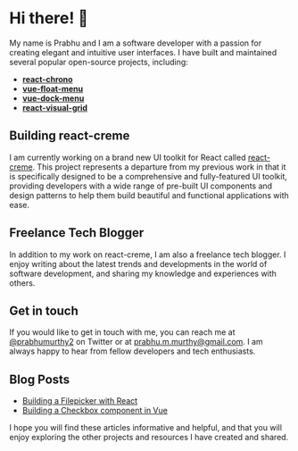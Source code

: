 # Hi there! 👋

My name is Prabhu and I am a software developer with a passion for creating elegant and intuitive user interfaces. I have built and maintained several popular open-source projects, including:

- **[react-chrono](https://github.com/prabhuignoto/react-chrono)**
- **[vue-float-menu](https://github.com/prabhuignoto/vue-float-menu)**
- **[vue-dock-menu](https://github.com/prabhuignoto/vue-dock-menu)**
- **[react-visual-grid](https://github.com/prabhuignoto/react-visual-grid)**

## Building react-creme

I am currently working on a brand new UI toolkit for React called [react-creme](https://github.com/prabhuignoto/react-creme/). This project represents a departure from my previous work in that it is specifically designed to be a comprehensive and fully-featured UI toolkit, providing developers with a wide range of pre-built UI components and design patterns to help them build beautiful and functional applications with ease.

## Freelance Tech Blogger

In addition to my work on react-creme, I am also a freelance tech blogger. I enjoy writing about the latest trends and developments in the world of software development, and sharing my knowledge and experiences with others.

## Get in touch

If you would like to get in touch with me, you can reach me at [@prabhumurthy2](https://twitter.com/prabhumurthy2) on Twitter or at [prabhu.m.murthy@gmail.com](mailto:prabhu.m.murthy@gmail.com). I am always happy to hear from fellow developers and tech enthusiasts.

## Blog Posts

- [Building a Filepicker with React](https://retool.com/blog/building-a-file-picker-component-in-react/)
- [Building a Checkbox component in Vue](https://retool.com/blog/build-a-checkbox-component-in-vue/)

I hope you will find these articles informative and helpful, and that you will enjoy exploring the other projects and resources I have created and shared.
